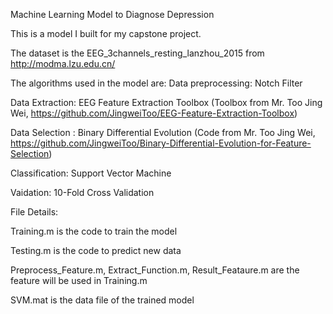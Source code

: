 Machine Learning Model to Diagnose Depression

This is a model I built for my capstone project.

The dataset is the EEG_3channels_resting_lanzhou_2015 from http://modma.lzu.edu.cn/

The algorithms used in the model are:
Data preprocessing: Notch Filter

Data Extraction: EEG Feature Extraction Toolbox (Toolbox from Mr. Too Jing Wei, https://github.com/JingweiToo/EEG-Feature-Extraction-Toolbox)

Data Selection : Binary Differential Evolution (Code from Mr. Too Jing Wei, https://github.com/JingweiToo/Binary-Differential-Evolution-for-Feature-Selection)

Classification: Support Vector Machine

Vaidation: 10-Fold Cross Validation
 
  
  

File Details:

Training.m is the code to train the model

Testing.m is the code to predict new data

Preprocess_Feature.m, Extract_Function.m, Result_Feataure.m are the feature will be used in Training.m

SVM.mat is the data file of the trained model
